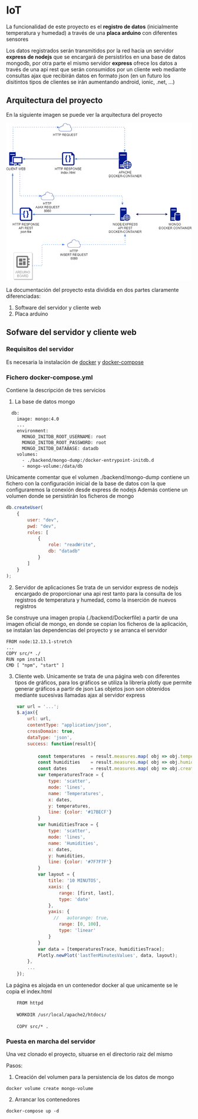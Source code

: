 # IoT
La funcionalidad de este proyecto es el **registro de datos** (inicialmente temperatura y humedad) a través de una **placa arduino** con diferentes sensores

Los datos registrados serán transmitidos por la red hacia un servidor **express de nodejs** que se encargará de persistirlos en una base de datos mongodb, por otra parte el mismo servidor **express** ofrece los datos a través de una api rest que serán consumidos por un cliente web  mediante consultas ajax que recibirán datos en formato json (en un futuro los disitintos tipos de clientes se irán aumentando android, ionic, .net, ...)


## Arquitectura del proyecto
En la siguiente imagen se puede ver la arquitectura del proyecto

![Imagen arquitectura](./doc/img/diagram.png)


La documentación del proyecto esta dividida en dos partes claramente diferenciadas:
1. Software del servidor y cliente web
2. Placa arduino

## Sofware del servidor y cliente web

### Requisitos del servidor
Es necesaria la instalación de [docker](https://docs.docker.com/install/) y [docker-compose](https://docs.docker.com/compose/install/)

### Fichero docker-compose.yml
Contiene la descripción de tres servicios

1. La base de datos mongo

```console
  db:
    image: mongo:4.0
    ...
    environment:
      MONGO_INITDB_ROOT_USERNAME: root
      MONGO_INITDB_ROOT_PASSWORD: root
      MONGO_INITDB_DATABASE: datadb
    volumes:
      - ./backend/mongo-dump:/docker-entrypoint-initdb.d
      - mongo-volume:/data/db
```

Unicamente comentar que el volumen ./backend/mongo-dump contiene un fichero con la configuración inicial de la base de datos con la que configuraremos la conexión desde express de nodejs
Además contiene un volumen donde se persistirán los ficheros de mongo

```js
db.createUser(
    {
        user: "dev",
        pwd: "dev",
        roles: [
            {
                role: "readWrite",
                db: "datadb"
            }
        ]
    }
);
```

2. Servidor de aplicaciones
Se trata de un servidor express de nodejs encargado de proporcionar una api rest tanto para la consulta de los registros de temperatura y humedad, como la inserción de nuevos registros

Se construye una imagen propia (./backend/Dockerfile) a partir de una imagen oficial de mongo, en donde se copian los ficheros de la aplicación, se instalan las dependencias del proyecto y se arranca el servidor

```console
FROM node:12.13.1-stretch
...
COPY src/* ./
RUN npm install
CMD [ "npm", "start" ]
```

3. Cliente web.
Unicamente se trata de una página web con diferentes tipos de gráficos, para los gráficos se utiliza la librería plotly que permite generar gráficos a partir de json
Las objetos json son obtenidos mediante sucesivas llamadas ajax al servidor express

```js
    var url = '...';
    $.ajax({
        url: url,
        contentType: "application/json",
        crossDomain: true,
        dataType: 'json',
        success: function(result){

            const temperatures  = result.measures.map( obj => obj.temperature );
            const humidities    = result.measures.map( obj => obj.humidity );
            const dates         = result.measures.map( obj => obj.created );
            var temperaturesTrace = {
                type: 'scatter',
                mode: 'lines',
                name: 'Temperatures',
                x: dates,
                y: temperatures,
                line: {color: '#17BECF'}
            }
            var humiditiesTrace = {
                type: 'scatter',
                mode: 'lines',
                name: 'Humidities',
                x: dates,
                y: humidities,
                line: {color: '#7F7F7F'}
            }
            var layout = {
                title: '10 MINUTOS',
                xaxis: {
                    range: [first, last],
                    type: 'date'
                },
                yaxis: {
                  //   autorange: true,
                    range: [0, 100],
                    type: 'linear'
                }
            }
            var data = [temperaturesTrace, humiditiesTrace];
            Plotly.newPlot('lastTenMinutesValues', data, layout);
        },
        ...
    });
```

La página es alojada en un contenedor docker al que unicamente se le copia el index.html
```console
    FROM httpd

    WORKDIR /usr/local/apache2/htdocs/

    COPY src/* .
```



### Puesta en marcha del servidor
Una vez clonado el proyecto, situarse en el directorio raiz del mismo

Pasos:
1. Creación del volumen para la persistencia de los datos de mongo
```console
docker volume create mongo-volume
```

2. Arrancar los contenedores
```console
docker-compose up -d
```




